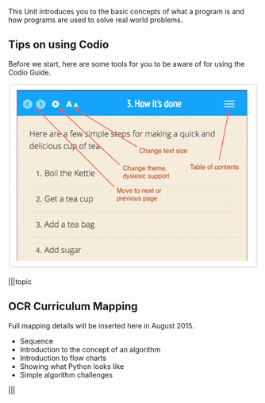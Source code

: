 
This Unit introduces you to the basic concepts of what a program is and how programs are used to solve real world problems.

## Tips on using Codio
Before we start, here are some tools for you to be aware of for using the Codio Guide.

![](.guides/img/intro.png)

|||topic
## OCR Curriculum Mapping
Full mapping details will be inserted here in August 2015.

- Sequence
- Introduction to the concept of an algorithm
- Introduction to flow charts
- Showing what Python looks like
- Simple algorithm challenges

|||
